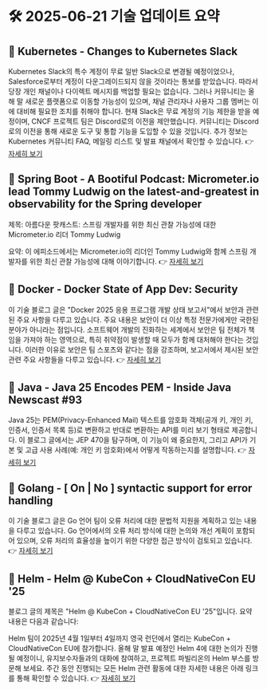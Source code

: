 # 🛠️ 2025-06-21 기술 업데이트 요약

## 🔹 Kubernetes - Changes to Kubernetes Slack
Kubernetes Slack의 특수 계정이 무료 일반 Slack으로 변경될 예정이었으나, Salesforce로부터 계정이 다운그레이드되지 않을 것이라는 통보를 받았습니다. 따라서 당장 개인 채널이나 다이렉트 메시지를 백업할 필요는 없습니다. 그러나 커뮤니티는 올해 말 새로운 플랫폼으로 이동할 가능성이 있으며, 채널 관리자나 사용자 그룹 멤버는 이에 대비해 필요한 조치를 취해야 합니다. 현재 Slack은 무료 계정의 기능 제한을 받을 예정이며, CNCF 프로젝트 팀은 Discord로의 이전을 제안했습니다. 커뮤니티는 Discord로의 이전을 통해 새로운 도구 및 통합 기능을 도입할 수 있을 것입니다. 추가 정보는 Kubernetes 커뮤니티 FAQ, 메일링 리스트 및 발표 채널에서 확인할 수 있습니다.
👉 [자세히 보기](https://kubernetes.io/blog/2025/06/16/changes-to-kubernetes-slack/)

## 🔹 Spring Boot - A Bootiful Podcast: Micrometer.io lead Tommy Ludwig on the latest-and-greatest in observability for the Spring developer
제목: 아름다운 팟캐스트: 스프링 개발자를 위한 최신 관찰 가능성에 대한 Micrometer.io 리더 Tommy Ludwig

요약: 이 에피소드에서는 Micrometer.io의 리더인 Tommy Ludwig와 함께 스프링 개발자를 위한 최신 관찰 가능성에 대해 이야기합니다.
👉 [자세히 보기](https://spring.io/blog/2025/06/19/a-bootiful-podcast-tommy-ludwig)

## 🔹 Docker - Docker State of App Dev: Security
이 기술 블로그 글은 "Docker 2025 응용 프로그램 개발 상태 보고서"에서 보안과 관련된 주요 사항을 다루고 있습니다. 주요 내용은 보안이 더 이상 특정 전문가에게만 국한된 분야가 아니라는 점입니다. 소프트웨어 개발의 진화하는 세계에서 보안은 팀 전체가 책임을 가져야 하는 영역으로, 특히 취약점이 발생할 때 모두가 함께 대처해야 한다는 것입니다. 이러한 이유로 보안은 팀 스포츠와 같다는 점을 강조하며, 보고서에서 제시된 보안 관련 주요 사항들을 다루고 있습니다.
👉 [자세히 보기](https://www.docker.com/blog/docker-state-of-app-dev-security/)

## 🔹 Java - Java 25 Encodes PEM - Inside Java Newscast #93
Java 25는 PEM(Privacy-Enhanced Mail) 텍스트를 암호화 객체(공개 키, 개인 키, 인증서, 인증서 목록 등)로 변환하고 반대로 변환하는 API를 미리 보기 형태로 제공합니다. 이 블로그 글에서는 JEP 470을 탐구하며, 이 기능이 왜 중요한지, 그리고 API가 기본 및 고급 사용 사례(예: 개인 키 암호화)에서 어떻게 작동하는지를 설명합니다.
👉 [자세히 보기](https://inside.java/2025/06/19/newscast-93/)

## 🔹 Golang - [ On | No ] syntactic support for error handling
이 기술 블로그 글은 Go 언어 팀이 오류 처리에 대한 문법적 지원을 계획하고 있는 내용을 다루고 있습니다. Go 언어에서의 오류 처리 방식에 대한 논의와 개선 계획이 포함되어 있으며, 오류 처리의 효율성을 높이기 위한 다양한 접근 방식이 검토되고 있습니다.
👉 [자세히 보기](https://go.dev/blog/error-syntax)

## 🔹 Helm - Helm @ KubeCon + CloudNativeCon EU '25
블로그 글의 제목은 "Helm @ KubeCon + CloudNativeCon EU '25"입니다. 요약 내용은 다음과 같습니다:

Helm 팀이 2025년 4월 1일부터 4일까지 영국 런던에서 열리는 KubeCon + CloudNativeCon EU에 참가합니다. 올해 말 발표 예정인 Helm 4에 대한 논의가 진행될 예정이니, 유지보수자들과의 대화에 참여하고, 프로젝트 파빌리온의 Helm 부스를 방문해 보세요. 주간 동안 진행되는 모든 Helm 관련 활동에 대한 자세한 내용은 아래 링크를 통해 확인할 수 있습니다.
👉 [자세히 보기](https://helm.sh/blog/helm-at-kubecon-eu-25/)

